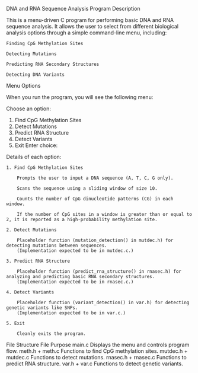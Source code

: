 DNA and RNA Sequence Analysis Program
Description

This is a menu-driven C program for performing basic DNA and RNA sequence analysis.
It allows the user to select from different biological analysis options through a simple command-line menu, including:

    Finding CpG Methylation Sites

    Detecting Mutations

    Predicting RNA Secondary Structures

    Detecting DNA Variants
Menu Options

When you run the program, you will see the following menu:

Choose an option:
1. Find CpG Methylation Sites
2. Detect Mutations
3. Predict RNA Structure
4. Detect Variants
5. Exit
Enter choice:

Details of each option:

    1. Find CpG Methylation Sites

        Prompts the user to input a DNA sequence (A, T, C, G only).

        Scans the sequence using a sliding window of size 10.

        Counts the number of CpG dinucleotide patterns (CG) in each window.

        If the number of CpG sites in a window is greater than or equal to 2, it is reported as a high-probability methylation site.

    2. Detect Mutations

        Placeholder function (mutation_detection() in mutdec.h) for detecting mutations between sequences.
        (Implementation expected to be in mutdec.c.)

    3. Predict RNA Structure

        Placeholder function (predict_rna_structure() in rnasec.h) for analyzing and predicting basic RNA secondary structures.
        (Implementation expected to be in rnasec.c.)

    4. Detect Variants

        Placeholder function (variant_detection() in var.h) for detecting genetic variants like SNPs.
        (Implementation expected to be in var.c.)

    5. Exit

        Cleanly exits the program.

File Structure
File	Purpose
main.c	Displays the menu and controls program flow.
meth.h + meth.c	Functions to find CpG methylation sites.
mutdec.h + mutdec.c	Functions to detect mutations.
rnasec.h + rnasec.c	Functions to predict RNA structure.
var.h + var.c	Functions to detect genetic variants.


